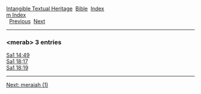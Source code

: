 [Intangible Textual Heritage](../../index)  [Bible](../index) 
[Index](index)   
[m Index](_m_)  
  [Previous](c07317)  [Next](c07319) 

------------------------------------------------------------------------

### &lt;merab&gt; 3 entries

[Sa1 14:49](../kjv/sa1014.htm#049)  
[Sa1 18:17](../kjv/sa1018.htm#017)  
[Sa1 18:19](../kjv/sa1018.htm#019)  

------------------------------------------------------------------------

[Next: meraiah (1)](c07319)
